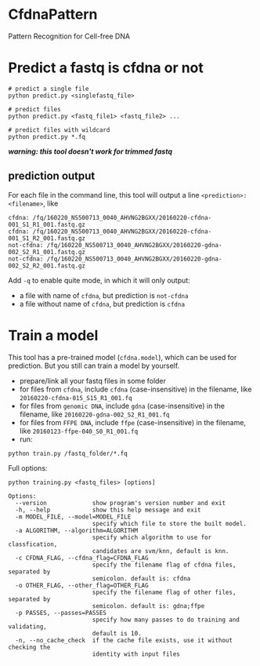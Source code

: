 # CfdnaPattern
Pattern Recognition for Cell-free DNA

# Predict a fastq is cfdna or not
```shell
# predict a single file
python predict.py <singlefastq_file>

# predict files
python predict.py <fastq_file1> <fastq_file2> ... 

# predict files with wildcard
python predict.py *.fq
```

***warning: this tool doesn't work for trimmed fastq***

## prediction output
For each file in the command line, this tool will output a line `<prediction>: <filename>`, like
```
cfdna: /fq/160220_NS500713_0040_AHVNG2BGXX/20160220-cfdna-001_S1_R1_001.fastq.gz
cfdna: /fq/160220_NS500713_0040_AHVNG2BGXX/20160220-cfdna-001_S1_R2_001.fastq.gz
not-cfdna: /fq/160220_NS500713_0040_AHVNG2BGXX/20160220-gdna-002_S2_R1_001.fastq.gz
not-cfdna: /fq/160220_NS500713_0040_AHVNG2BGXX/20160220-gdna-002_S2_R2_001.fastq.gz
```
Add `-q` to enable quite mode, in which it will only output:
* a file with name of `cfdna`, but prediction is `not-cfdna`
* a file without name of `cfdna`, but prediction is `cfdna`

# Train a model
This tool has a pre-trained model (`cfdna.model`), which can be used for prediction. But you still can train a model by yourself.
* prepare/link all your fastq files in some folder
* for files from `cfdna`, include `cfdna` (case-insensitive) in the filename, like `20160220-cfdna-015_S15_R1_001.fq`
* for files from `genomic DNA`, include `gdna` (case-insensitive) in the filename, like `20160220-gdna-002_S2_R1_001.fq`
* for files from `FFPE DNA`, include `ffpe` (case-insensitive) in the filename, like `20160123-ffpe-040_S0_R1_001.fq`
* run:
```shell
python train.py /fastq_folder/*.fq
```
Full options:
```shell
python training.py <fastq_files> [options] 

Options:
  --version             show program's version number and exit
  -h, --help            show this help message and exit
  -m MODEL_FILE, --model=MODEL_FILE
                        specify which file to store the built model.
  -a ALGORITHM, --algorithm=ALGORITHM
                        specify which algorithm to use for classfication,
                        candidates are svm/knn, default is knn.
  -c CFDNA_FLAG, --cfdna_flag=CFDNA_FLAG
                        specify the filename flag of cfdna files, separated by
                        semicolon. default is: cfdna
  -o OTHER_FLAG, --other_flag=OTHER_FLAG
                        specify the filename flag of other files, separated by
                        semicolon. default is: gdna;ffpe
  -p PASSES, --passes=PASSES
                        specify how many passes to do training and validating,
                        default is 10.
  -n, --no_cache_check  if the cache file exists, use it without checking the
                        identity with input files
```
